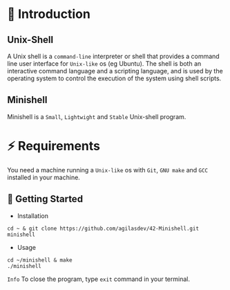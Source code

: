 # 📂 Introduction
## Unix-Shell
A Unix shell is a `command-line` interpreter or shell that provides a command line user interface for `Unix-like` os (eg Ubuntu). The shell is both an interactive command language and a scripting language, and is used by the operating system to control the execution of the system using shell scripts.
## Minishell
Minishell is a `Small`, `Lightwight` and `Stable` Unix-shell program.
# ⚡️ Requirements
You need a machine running a `Unix-like` os with `Git`, `GNU make` and `GCC` installed in your machine.
## 🚀 Getting Started
* Installation
```
cd ~ & git clone https://github.com/agilasdev/42-Minishell.git minishell
```
* Usage
```
cd ~/minishell & make
./minishell
```
`Info` To close the program, type `exit` command in your terminal.
